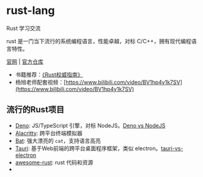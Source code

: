 # rust-lang
Rust 学习交流

rust 是一门当下流行的系统编程语言，性能卓越，对标 C/C++，拥有现代编程语言特性。

[官网](https://www.rust-lang.org/zh-CN/) | [官方仓库](https://github.com/rust-lang)

- 书籍推荐：[《Rust权威指南》](https://weread.qq.com/web/reader/d733256071eeeed9d7322fd)
- 杨旭老师配套视频：[https://www.bilibili.com/video/BV1hp4y1k7SV](https://www.bilibili.com/video/BV1hp4y1k7SV)

## 流行的Rust项目

- [Deno](https://github.com/denoland/deno): JS/TypeScript 引擎，对标 NodeJS。[Deno vs NodeJS](https://segmentfault.com/a/1190000022672883)
- [Alacritty](https://github.com/alacritty/alacritty): 跨平台终端模拟器
- [Bat](https://github.com/sharkdp/bat): 强大漂亮的 `cat`，支持语言高亮
- [Tauri](https://github.com/tauri-apps/tauri): 基于Web前端的跨平台桌面程序框架，类似 electron。[tauri-vs-electron](https://githubhelp.com/Fournux/tauri-vs-electron)
- [awesome-rust](https://github.com/rust-unofficial/awesome-rust): rust 代码和资源
- 
